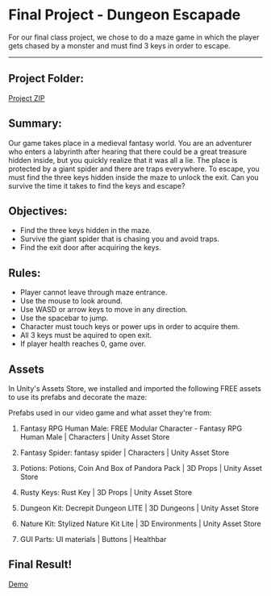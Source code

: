 # Final Project - Dungeon Escapade 

For our final class project, we chose to do a maze game in which the player gets chased by a monster and must find 3 keys in order to escape.

---
## Project Folder:
[Project ZIP](https://drive.google.com/drive/folders/1ZgyRy4gWFThqJtnKW-gROKXplf4m0ZSF?usp=sharing) 

## Summary:
Our game takes place in a medieval fantasy world. You are an adventurer who enters a labyrinth after hearing that there could be a great treasure hidden inside, but you quickly realize that it was all a lie. The place is protected by a giant spider and there are traps everywhere.  To escape, you must find the three keys hidden inside the maze to unlock the exit. Can you survive the time it takes to find the keys and escape?

## Objectives:
- Find the three keys hidden in the maze.
- Survive the giant spider that is chasing you and avoid traps.
- Find the exit door after acquiring the keys.


## Rules:
- Player cannot leave through maze entrance.
- Use the mouse to look around.
- Use WASD or arrow keys to move in any direction.
- Use the spacebar to jump. 
- Character must touch keys or power ups in order to acquire them.
- All 3 keys must be aquired to open exit.
- If player health reaches 0, game over.


## Assets
In Unity's Assets Store, we installed and imported the following FREE assets to use its prefabs and decorate the maze:

Prefabs used in our video game and what asset they're from:
1. Fantasy RPG Human Male: FREE Modular Character - Fantasy RPG Human Male | Characters | Unity Asset Store

2. Fantasy Spider: fantasy spider | Characters | Unity Asset Store

3. Potions: Potions, Coin And Box of Pandora Pack | 3D Props | Unity Asset Store

4. Rusty Keys: Rust Key | 3D Props | Unity Asset Store

5. Dungeon Kit: Decrepit Dungeon LITE | 3D Dungeons | Unity Asset Store

6. Nature Kit: Stylized Nature Kit Lite | 3D Environments | Unity Asset Store

7. GUI Parts: UI materials | Buttons | Healthbar

## Final Result!
[Demo](https://drive.google.com/file/d/1E0ogp-jMcgftJbcH0RcxEixw8sCUA5VH/view?usp=sharing)
